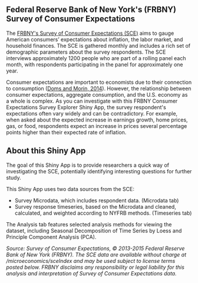 ## Federal Reserve Bank of New York's (FRBNY) Survey of Consumer Expectations

The [FRBNY's Survey of Consumer Expectations (SCE)](https://www.newyorkfed.org/microeconomics/sceindex) aims to gauge American consumers’ expectations about inflation, the labor market, and household finances. The SCE is gathered monthly and includes a rich set of demographic parameters about the survey respondents. The SCE interviews approximately 1200 people who are part of a rolling panel each month, with respondents participating in the panel for approximately one year. 

Consumer expectations are important to economists due to their connection to consumption ([Doms and Morin, 2014](http://www.frbsf.org/economic-research/files/wp04-09bk.pdf)). However, the relationship between consumer expectations, aggregate consumption, and the U.S. economy as a whole is complex. As you can investigate with this FRBNY Consumer Expectations Survey Explorer Shiny App, the survey respondent's expectations often vary widely and can be contradictory. For example, when asked about the expected increase in earnings growth, home prices, gas, or food, respondents expect an increase in prices several percentage points higher than their expected rate of inflation.  

## About this Shiny App

The goal of this Shiny App is to provide researchers a quick way of investigating the SCE, potentially identifying interesting questions for further study.

This Shiny App uses two data sources from the SCE: 
- Survey Microdata, which includes respondent data. (Microdata tab)
- Survey response timeseries, based on the Microdata and cleaned, calculated, and weighted according to NYFRB methods. (Timeseries tab)

The Analysis tab features selected analysis methods for viewing the dataset, including Seasonal Decomposition of Time Series by Loess and Principle Component Analysis (PCA).


*Source: Survey of Consumer Expectations, © 2013-2015 Federal Reserve Bank of New York (FRBNY). The SCE data are available without charge at /microeconomics/sceIndex and may be used subject to license terms posted below. FRBNY disclaims any responsibility or legal liability for this analysis and interpretation of Survey of Consumer Expectations data.*